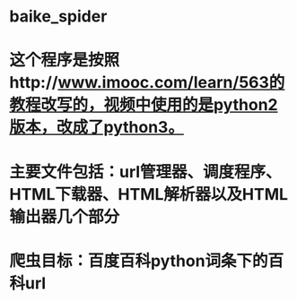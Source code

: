 # baike_spider
# 这个程序是按照http://www.imooc.com/learn/563的教程改写的，视频中使用的是python2版本，改成了python3。
# 主要文件包括：url管理器、调度程序、HTML下载器、HTML解析器以及HTML输出器几个部分
# 爬虫目标：百度百科python词条下的百科url